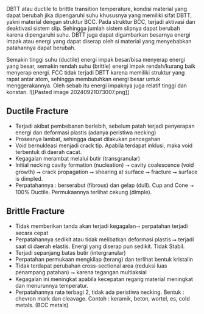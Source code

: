 DBTT atau ductile to brittle transition temperature, kondisi material yang dapat berubah jika dipengaruhi  suhu  khususnya  yang  memiliki  sifat  DBTT,  yakni  material  dengan  struktur  BCC.  Pada struktur BCC, terjadi aktivasi dan deaktivasi sistem slip. Sehingga jumlah sistem slipnya dapat berubah karena dipengaruhi suhu. DBTT juga dapat digambarkan besarnya energi impak atau energi yang dapat diserap oleh si material yang menyebabkan patahannya dapat berubah. 

Semakin tinggi suhu (ductile) energi  impak  besar/bisa  menyerap  energi  yang  besar,  semakin  rendah  suhu  (brittle)  energi  impak rendah/kurang baik menyerap energi. FCC tidak terjadi DBTT karena memiliki struktur yang rapat antar atom, sehingga membutuhkan energi besar untuk menggerakannya. Oleh sebab itu energi impaknya juga relatif tinggi dan konstan. 
![[Pasted image 20240921073007.png]]

## Ductile Fracture
- Terjadi akibat pembebanan berlebih, sebelum patah terjadi penyerapan energi dan deformasi plastis (adanya peristiwa necking)
- Prosesnya lambat, sehingga dapat dilakukan pencegahan
- Void bernukleasi menjadi crack tip. Apabila terdapat inklusi, maka void terbentuk di daerah cacat. 
- Kegagalan merambat melalui butir (transgranular)
- Initial necking  cavity formation (nucleation) ⭢ cavity coalescence (void growth) ⭢ crack propagation ⭢ shearing at surface ⭢ fracture ⭢ surface is dimpled. 
- Perpatahannya : berserabut (fibrous) dan gelap (dull). Cup and Cone ⭢ 100% Ductile. Permukaannya terlihat cekung (dimple). 

## Brittle Fracture
- Tidak memberikan tanda akan terjadi kegagalan⭢ perpatahan terjadi secara cepat 
- Perpatahannya sedikit atau tidak melibatkan deformasi plastis ⭢ terjadi saat di daerah elastis. Energi yang diserap pun sedikit. Tidak Stabil.
- Terjadi sepanjang batas butir (intergranular)
- Perpatahan permukaan mengkilap (terang) dan terlihat bentuk kristalin
- Tidak terdapat perubahan cross-sectional area (reduksi luas penampang patahan) ⭢ karena tegangan multiaksial
- Kegagalan ini meningkat apabila kecepatan regang material meningkat dan menurunnya temperatur. 
- Perpatahannya rata terbagi 2, tidak ada peristiwa necking. Bentuk : chevron mark dan cleavage. Contoh : keramik, beton, wortel, es, cold metals. (BCC metals)